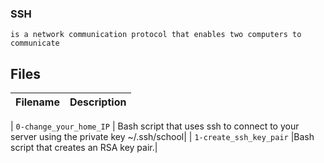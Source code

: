 ### SSH

    is a network communication protocol that enables two computers to communicate

## Files
| Filename | Description |
| -------- | ----------- |

| `0-change_your_home_IP` |  Bash script that uses ssh to connect to your server using the private key ~/.ssh/school|
| `1-create_ssh_key_pair` |Bash script that creates an RSA key pair.|